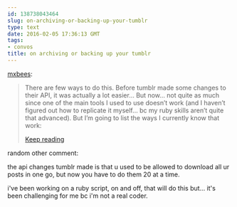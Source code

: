 ```yaml
---
id: 138738043464
slug: on-archiving-or-backing-up-your-tumblr
type: text
date: 2016-02-05 17:36:13 GMT
tags:
- convos
title: on archiving or backing up your tumblr
---
```

<p><a class="tumblr_blog" href="http://mxbees.tumblr.com/post/138737554824">mxbees</a>:</p>
<blockquote>
<p>There are few ways to do this. Before tumblr made some changes to their API, it was actually a lot easier… But now… not quite as much since one of the main tools I used to use doesn’t work (and I haven’t figured out how to replicate it myself… bc my ruby skills aren’t quite that advanced). But I’m going to list the ways I currently know that work:</p> <p><a href="http://mxb.ca/post/138737554824/on-archiving-or-backing-up-your-tumblr" class="tmblr-truncated-link read_more">Keep reading</a></p>
</blockquote>

random other comment:

the api changes tumblr made is that u used to be allowed to download all ur posts in one go, but now you have to do them 20 at a time.

i've been working on a ruby script, on and off, that will do this but... it's been challenging for me bc i'm not a real coder.